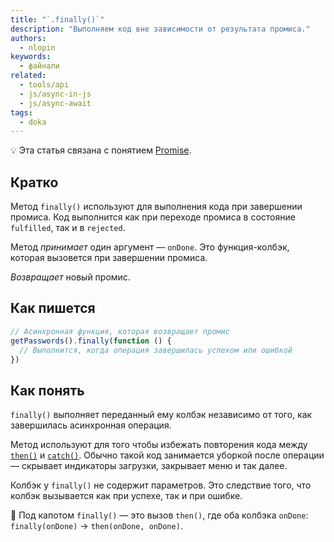 ```yaml
---
title: "`.finally()`"
description: "Выполняем код вне зависимости от результата промиса."
authors:
  - nlopin
keywords:
  - файнали
related:
  - tools/api
  - js/async-in-js
  - js/async-await
tags:
  - doka
---
```


<aside>

💡 Эта статья связана с понятием [Promise](/js/promise/).

</aside>

## Кратко

Метод `finally()` используют для выполнения кода при завершении промиса. Код выполнится как при переходе промиса в состояние `fulfilled`, так и в `rejected`.

Метод _принимает_ один аргумент — `onDone`. Это функция-колбэк, которая вызовется при завершении промиса.

_Возвращает_ новый промис.

## Как пишется

```js
// Асинхронная функция, которая возвращает промис
getPasswords().finally(function () {
  // Выполнится, когда операция завершилась успехом или ошибкой
})
```

## Как понять

`finally()` выполняет переданный ему колбэк независимо от того, как завершилась асинхронная операция.

Метод используют для того чтобы избежать повторения кода между [`then()`](/js/promise-then/) и [`catch()`](/js/promise-catch/). Обычно такой код занимается уборкой после операции — скрывает индикаторы загрузки, закрывает меню и так далее.

Колбэк у `finally()` не содержит параметров. Это следствие того, что колбэк вызывается как при успехе, так и при ошибке.

<aside>

🔧 Под капотом `finally()` — это вызов `then()`, где оба колбэка `onDone`: `finally(onDone)` → `then(onDone, onDone)`.

</aside>
